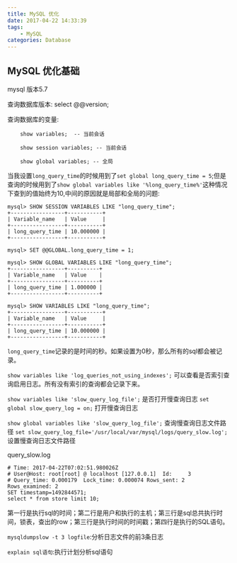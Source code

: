 ```yaml
---
title: MySQL 优化
date: 2017-04-22 14:33:39
tags:
	- MySQL
categories: Database
---
```


## MySQL 优化基础

mysql 版本5.7

查询数据库版本: select @@version;

查询数据库的变量: 
	
```
	show variables;  -- 当前会话
	
	show session variables; -- 当前会话
	
	show global variables; -- 全局
```

当我设置`long_query_time`的时候用到了`set global long_query_time = 5`;但是查询的时候用到了`show global variables like '%long_query_time%'`这种情况下查到的值始终为10,中间的原因就是局部和全局的问题:
<!-- more -->
```
mysql> SHOW SESSION VARIABLES LIKE "long_query_time";
+-----------------+-----------+
| Variable_name   | Value     |
+-----------------+-----------+
| long_query_time | 10.000000 |
+-----------------+-----------+

mysql> SET @@GLOBAL.long_query_time = 1;

mysql> SHOW GLOBAL VARIABLES LIKE "long_query_time";
+-----------------+----------+
| Variable_name   | Value    |
+-----------------+----------+
| long_query_time | 1.000000 |
+-----------------+----------+

mysql> SHOW VARIABLES LIKE "long_query_time";
+-----------------+-----------+
| Variable_name   | Value     |
+-----------------+-----------+
| long_query_time | 10.000000 |
+-----------------+-----------+
```
[](http://stackoverflow.com/questions/15541603/why-i-could-not-alter-the-variable-long-query-time-variable-at-runtime)

`long_query_time`记录的是时间的秒。如果设置为0秒，那么所有的sql都会被记录。

`show variables like 'log_queries_not_using_indexes';` 可以查看是否索引查询启用日志。所有没有索引的查询都会记录下来。

`show variables like 'slow_query_log_file';` 是否打开慢查询日志
`set global slow_query_log = on;` 打开慢查询日志

`show global variables like 'slow_query_log_file';` 查询慢查询日志文件路径
`set slow_query_log_file='/usr/local/var/mysql/logs/query_slow.log';` 设置慢查询日志文件路径


query_slow.log

```
# Time: 2017-04-22T07:02:51.980026Z
# User@Host: root[root] @ localhost [127.0.0.1]  Id:     3
# Query_time: 0.000179  Lock_time: 0.000074 Rows_sent: 2  Rows_examined: 2
SET timestamp=1492844571;
select * from store limit 10;
```
第一行是执行sql的时间；第二行是用户和执行的主机；第三行是sql总共执行时间，锁表，查出的row；第三行是执行时间的时间戳；第四行是执行的SQL语句。

`mysqldumpslow -t 3 logfile`:分析日志文件的前3条日志

`explain sql语句`:执行计划分析sql语句

